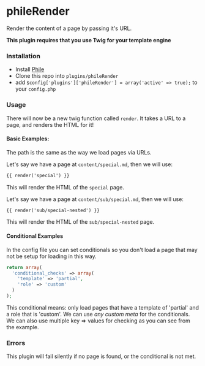 phileRender
===========

Render the content of a page by passing it's URL.

**This plugin requires that you use Twig for your template engine**

### Installation

* Install [Phile](https://github.com/PhileCMS/Phile)
* Clone this repo into `plugins/phileRender`
* add `$config['plugins']['phileRender'] = array('active' => true);` to your `config.php`

### Usage

There will now be a new twig function called `render`. It takes a URL to a page, and renders the HTML for it!

#### Basic Examples:

The path is the same as the way we load pages via URLs.

Let's say we have a page at `content/special.md`, then we will use:

```html
{{ render('special') }}
```

This will render the HTML of the `special` page.

Let's say we have a page at `content/sub/special.md`, then we will use:

```html
{{ render('sub/special-nested') }}
```

This will render the HTML of the `sub/special-nested` page.

#### Conditional Examples

In the config file you can set conditionals so you don't load a page that may not be setup for loading in this way.

```php
return array(
  'conditional_checks' => array(
    'template' => 'partial',
    'role' => 'custom'
  )
);
```

This conditional means: only load pages that have a template of 'partial' and a role that is 'custom'. We can use *any custom meta* for the conditionals. We can also use multiple key => values for checking as you can see from the example.

### Errors

This plugin will fail silently if no page is found, or the conditional is not met.
